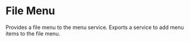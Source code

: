 # File Menu

Provides a file menu to the menu service. Exports a service to add menu items to the file menu.

